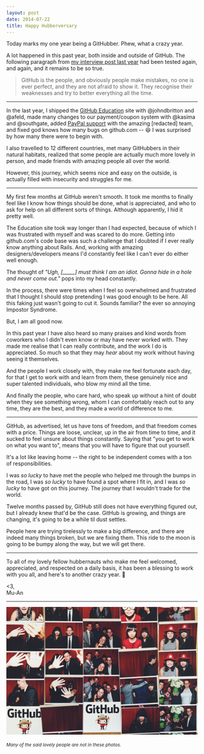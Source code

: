 ```yaml
---
layout: post
date: 2014-07-22
title: Happy Hubberversary
---
```


Today marks my one year being a GitHubber. Phew, what a crazy year.

A lot happened in this past year, both inside and outside of GitHub. The following paragraph from [my interview post last year](/2013/07/24/github-hiring-story/) had been tested again, and again, and it remains to be so true.

> GitHub is the people, and obviously people make mistakes, no one is ever perfect, and they are not afraid to show it. They recognise their weaknesses and try to better everything all the time.

---

In the last year, I shipped the [GitHub Education](https://github.com/blog/1775-github-goes-to-school) site with @johndbritton and @afeld, made many changes to our payment/coupon system with @kasima and @southgate, added [PayPal support](https://github.com/blog/1861-pay-for-github-with-paypal) with the amazing \[redacted\] team, and fixed god knows how many bugs on github.com -- :laughing: I was surprised by how many there were to begin with.

I also travelled to 12 different countries, met many GitHubbers in their natural habitats, realized that some people are actually much more lovely in person, and made friends with amazing people all over the world.

However, this journey, which seems nice and easy on the outside, is actually filled with insecurity and struggles for me.

---

My first few months at GitHub weren't smooth. It took me months to finally feel like I know how things should be done, what is appreciated, and who to ask for help on all different sorts of things. Although apparently, I hid it pretty well.

The Education site took way longer than I had expected, because of which I was frustrated with myself and was scared to do more. Getting into github.com's code base was such a challenge that I doubted if I ever really know anything about Rails. And, working with amazing designers/developers means I'd constantly feel like I can't ever do either well enough.

The thought of _"Ugh, \[\_\_\_\_\_\] must think I am an idiot. Gonna hide in a hole and never come out."_ pops into my head constantly.

In the process, there were times when I feel so overwhelmed and frustrated that I thought I should stop pretending I was good enough to be here. All this faking just wasn't going to cut it. Sounds familiar? the ever so annoying Impostor Syndrome.

But, I am all good now.

In this past year I have also heard so many praises and kind words from coworkers who I didn't even know or may have never worked with. They made me realise that I can really contribute, and the work I do is appreciated. So much so that they may *hear* about my work without having seeing it themselves.

And the people I work closely with, they make me feel fortunate each day, for that I get to work with and learn from them, these genuinely nice and super talented individuals, who blow my mind all the time.

And finally the people, who care hard, who speak up without a hint of doubt when they see something wrong, whom I can comfortably reach out to any time, they are the best, and they made a world of difference to me.

---

GitHub, as advertised, let us have tons of freedom, and that freedom comes with a price. Things are loose, unclear, up in the air from time to time, and it sucked to feel unsure about things constantly. Saying that "you get to work on what you want to", means that you will have to figure that out yourself.

It's a lot like leaving home -- the right to be independent comes with a ton of responsibilities.

I was _so lucky_ to have met the people who helped me through the bumps in the road, I was _so lucky_ to have found a spot where I fit in, and I was _so lucky_ to have got on this journey. The journey that I wouldn't trade for the world.

Twelve months passed by, GitHub still does not have everything figured out, but I already knew that'd be the case. GitHub is growing, and things are changing, it's going to be a while til dust settles.

People here are trying tirelessly to make a big difference, and there are indeed many things broken, but we are fixing them. This ride to the moon is going to be bumpy along the way, but we will get there.

---

To all of my lovely fellow hubbernauts who make me feel welcomed, appreciated, and respected on a daily basis, it has been a blessing to work with you all, and here's to another crazy year. :tada:

<3,<br>
Mu-An

---

![](/images/photobooth.jpg)

<small><i>Many of the said lovely people are not in these photos.</i></small>
